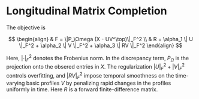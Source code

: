 # Longitudinal Matrix Completion

The objective is

$$
\begin{align}
& F = \|P_\Omega (X - UV^\top)\|_F^2
\\
& R = \alpha_1 \| U \|_F^2 + \alpha_2 \| V \|_F^2 + \alpha_3 \| RV \|_F^2
\end{align}
$$

Here, $| \cdot | _F^2$ denotes the Frobenius norm. In the discrepancy term, $P_{\Omega}$ is the projection onto the obsered entries in $X$. The regularization $| U |_F^2 + | V |_F^2$ controls overfitting, and $| RV |_F^2$ impose temporal smoothness on the time-varying basic profiles $V$ by penalizing rapid changes in the profiles uniformly in time. Here $R$ is a forward finite-difference matrix.
